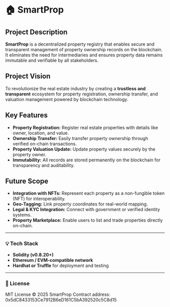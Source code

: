 # 🏠 SmartProp

## Project Description
**SmartProp** is a decentralized property registry that enables secure and transparent management of property ownership records on the blockchain.  
It eliminates the need for intermediaries and ensures property data remains immutable and verifiable by all stakeholders.

## Project Vision
To revolutionize the real estate industry by creating a **trustless and transparent** ecosystem for property registration, ownership transfer, and valuation management powered by blockchain technology.

## Key Features
- **Property Registration:** Register real estate properties with details like owner, location, and value.
- **Ownership Transfer:** Easily transfer property ownership through verified on-chain transactions.
- **Property Valuation Update:** Update property values securely by the property owner.
- **Immutability:** All records are stored permanently on the blockchain for transparency and auditability.

## Future Scope
- **Integration with NFTs:** Represent each property as a non-fungible token (NFT) for interoperability.
- **Geo-Tagging:** Link property coordinates for real-world mapping.
- **Legal & KYC Integration:** Connect with government or verified identity systems.
- **Property Marketplace:** Enable users to list and trade properties directly on-chain.

---

### 💡 Tech Stack
- **Solidity (v0.8.20+)**
- **Ethereum / EVM-compatible network**
- **Hardhat or Truffle** for deployment and testing

---

### 📜 License
MIT License © 2025 SmartProp
Contract address:
0x5dC8433153Ce7912B6eD161C5bA392520c5C8d15
